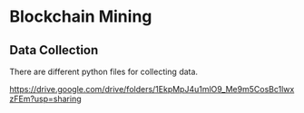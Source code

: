 # Blockchain Mining
## Data Collection
There are different python files for collecting data.

https://drive.google.com/drive/folders/1EkpMpJ4u1mlO9_Me9m5CosBc1lwxzFEm?usp=sharing
